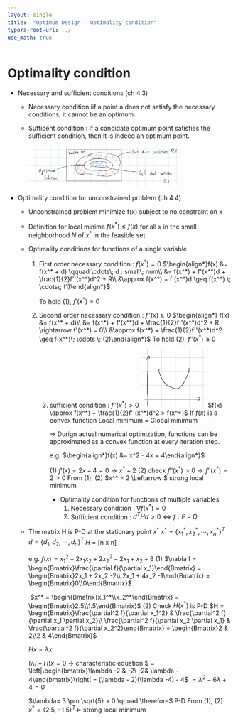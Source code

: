 ```yaml
---
layout: single
title:  "Optimum Design - Optimality condition"
typora-root-url: ../
use_math: true
---
```


# Optimality condition

- Necessary and sufficient conditions (ch 4.3)

  - Necessary condition	iif	a point a does not satisfy the necessary conditions, it cannot be an optimum.

  - Sufficent condition : If a candidate optimum point satisfies the sufficient condition, then it is indeed an optimum point.

    <img src="/images/2023-09-11-Optimum Design 0911/09111.png" alt="09111" style="zoom: 33%;" />

- Optimality condition for unconstrained problem (ch 4.4)

  - Unconstrained problem
    minimize f(x) subject to no constraint on x

  - Definition for local minima
    $f(x^*) \leq f(x)$ for all $x$ in the small neighborhood $N$ of $x^*$ in the feasible set.

    

  - Optimality conditions for functions of a single variable

    1. First order necessary condition : $f(x^*) = 0$
       $\begin{align*}f(x) &= f(x^* + d) \qquad \cdots\; d : small\; num\\
       &= f(x^*) + f'(x^*)d + \frac{1}{2}f''(x^*)d^2 + R\\
       &\approx f(x^*) + f'(x^*)d \geq f(x^*) \; \cdots\; (1)\end{align*}$


       To hold (1), $f'(x^*) = 0$

    2. Second order necessary condition : $f''(x) \geq 0$
       $\begin{align*} f(x) &= f(x^* + d)\\
       &= f(x^*) + f'(x^*)d + \frac{1}{2}f''(x^*)d^2 + R \rightarrow f'(x^*) = 0\\
       &\approx f(x^*) + \frac{1}{2}f''(x^*)d^2 \geq f(x^*)\; \cdots \; (2)\end{align*}$
       To hold (2), $f''(x^*) \geq 0$

       3. sufficient condition : $f''(x^*) > 0$
          <img src="/images/2023-09-11-Optimum Design 0911/09115.png" alt="09115" style="zoom:33%;" />
          $f(x) \approx f(x^*) + \frac{1}{2}f''(x^*)d^2 > f(x^*)$
          If $f(x)$ is a convex function
          Local minimum = Global minimum

          $\Rightarrow$ Durign actual numerical optimization, functions can be approximated as a convex function at every iteration step.

          e.g. $\begin{align*}f(x) &= x^2 - 4x + 4\end{align*}$

          (1) $f'(x) = 2x-4 =0 \rightarrow x^* + 2$
          (2) check $f''(x^*) > 0 \rightarrow f''(x^*)=2 > 0$
          From (1), (2) 	$x^* = 2 \Leftarrow $  strong local minimum

          - Optimality condition for functions of multiple variables
            1. Necessary condition : $\nabla f(x^*) = 0$
            2. Sufficient condition : $d^THd > 0 \Leftrightarrow f : P-D$ 

  

  - The matrix H is P-D at the stationary point $x^*$
    $x^* = \{x_1^*, x_2^*, \cdots, x_n^*\}^T$
    $d = \{d_1,d_2,\cdots,d_n\}^T$
    $H$ = [n x n]

    e.g. $f(x) = x_1^2 + 2x_1x_2 + 2x_2^2 -2x_1+x_2+8$
    (1) $\nabla f = \begin{Bmatrix}\frac{\partial f}{\partial x_1}\end{Bmatrix} =
    \begin{Bmatrix}2x_1 + 2x_2 -2\\
    2x_1 + 4x_2 -1\end{Bmatrix} = \begin{Bmatrix}0\\0\end{Bmatrix}$

    ​		$x^* = \begin{Bmatrix}x_1^*\\x_2^*\end{Bmatrix} = \begin{Bmatrix}2.5\\1.5\end{Bmatrix}$
    (2) Check $H(x^*)$ is P-D
    $H = \begin{Bmatrix}\frac{\partial^2 f}{\partial x_1^2} 
    & \frac{\partial^2 f}{\partial x_1 \partial x_2}\\
    \frac{\partial^2 f}{\partial x_2 \partial x_1} & \frac{\partial^2 f}{\partial x_2^2}\end{Bmatrix} = \begin{Bmatrix}2 & 2\\2 & 4\end{Bmatrix}$

    $Hx = \lambda x$

    $(\lambda I - H)x = 0$   -> characteristic equation
    $ = \left|\begin{bmatrix}\lambda -2 & -2\\
    -2&  \lambda - 4\end{bmatrix}\right| = (\lambda - 2)(\lambda -4) - 4$
    $= \lambda^2 -6\lambda +4 = 0$

    $\lambda= 3 \pm \sqrt{5} > 0 \qquad \therefore$  P-D
    From (1), (2) $x^* = \{2.5, -1.5\}^T \Leftarrow$ strong local minimum

